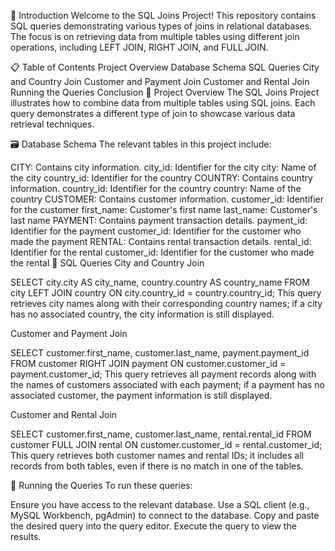 🌟 Introduction
Welcome to the SQL Joins Project! This repository contains SQL queries demonstrating various types of joins in relational databases. The focus is on retrieving data from multiple tables using different join operations, including LEFT JOIN, RIGHT JOIN, and FULL JOIN.

📋 Table of Contents
Project Overview
Database Schema
SQL Queries
City and Country Join
Customer and Payment Join
Customer and Rental Join
Running the Queries
Conclusion
📂 Project Overview
The SQL Joins Project illustrates how to combine data from multiple tables using SQL joins. Each query demonstrates a different type of join to showcase various data retrieval techniques.

🗃️ Database Schema
The relevant tables in this project include:

CITY: Contains city information.
city_id: Identifier for the city
city: Name of the city
country_id: Identifier for the country
COUNTRY: Contains country information.
country_id: Identifier for the country
country: Name of the country
CUSTOMER: Contains customer information.
customer_id: Identifier for the customer
first_name: Customer's first name
last_name: Customer's last name
PAYMENT: Contains payment transaction details.
payment_id: Identifier for the payment
customer_id: Identifier for the customer who made the payment
RENTAL: Contains rental transaction details.
rental_id: Identifier for the rental
customer_id: Identifier for the customer who made the rental
📝 SQL Queries
City and Country Join

SELECT 
    city.city AS city_name, 
    country.country AS country_name
FROM 
    city
LEFT JOIN 
    country ON city.country_id = country.country_id;
This query retrieves city names along with their corresponding country names; if a city has no associated country, the city information is still displayed.

Customer and Payment Join

SELECT 
    customer.first_name, 
    customer.last_name, 
    payment.payment_id
FROM 
    customer
RIGHT JOIN 
    payment ON customer.customer_id = payment.customer_id;
This query retrieves all payment records along with the names of customers associated with each payment; if a payment has no associated customer, the payment information is still displayed.

Customer and Rental Join

SELECT 
    customer.first_name, 
    customer.last_name, 
    rental.rental_id
FROM 
    customer
FULL JOIN 
    rental ON customer.customer_id = rental.customer_id;
This query retrieves both customer names and rental IDs; it includes all records from both tables, even if there is no match in one of the tables.

🏃 Running the Queries
To run these queries:

Ensure you have access to the relevant database.
Use a SQL client (e.g., MySQL Workbench, pgAdmin) to connect to the database.
Copy and paste the desired query into the query editor.
Execute the query to view the results.
